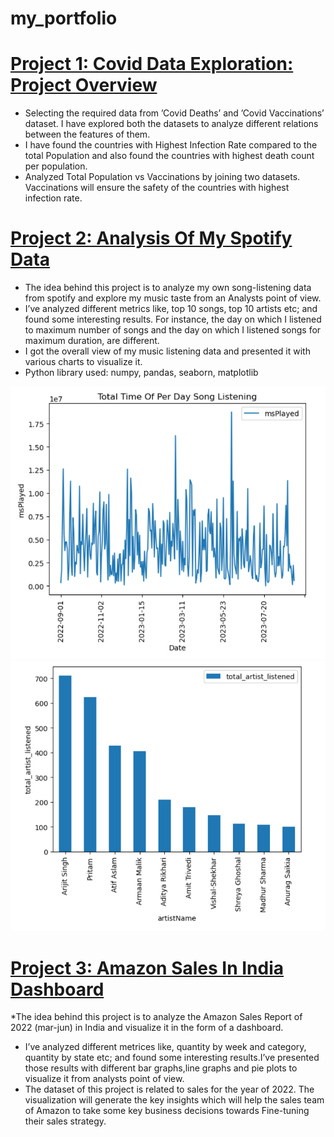 # my_portfolio

# [Project 1: Covid Data Exploration: Project Overview](https://github.com/painsangeeta/DataAnalysisPortfolioProjects)
* Selecting the required data from ’Covid Deaths’ and ’Covid Vaccinations’ dataset. I have explored both the
datasets to analyze different relations between the features of them.
* I have found the countries with Highest Infection Rate compared to the total Population and also found the
countries with highest death count per population.
* Analyzed Total Population vs Vaccinations by joining two datasets. Vaccinations will ensure the safety of the
countries with highest infection rate.


# [Project 2: Analysis Of My Spotify Data](https://github.com/painsangeeta/My_Spotify_Data_Analysis)
* The idea behind this project is to analyze my own song-listening data from spotify and explore my music taste from
an Analysts point of view.
* I’ve analyzed different metrics like, top 10 songs, top 10 artists etc; and found some interesting results. For
instance, the day on which I listened to maximum number of songs and the day on which I listened songs for
maximum duration, are different.
* I got the overall view of my music listening data and presented it with various charts to visualize it.
* Python library used: numpy, pandas, seaborn, matplotlib


![](https://github.com/painsangeeta/my_portfolio/blob/main/images/Screenshot%20(539).png)  
![](https://github.com/painsangeeta/my_portfolio/blob/main/images/Screenshot%20(538).png)



# [Project 3: Amazon Sales In India Dashboard](https://public.tableau.com/app/profile/sangeeta.pain/viz/AmazonSalesinIndia_16963092663680/Dashboard1)
*The idea behind this project is to analyze the Amazon Sales Report of 2022 (mar-jun) in India and visualize it in
the form of a dashboard.
* I’ve analyzed different metrices like, quantity by week and category, quantity by state etc; and found some
interesting results.I’ve presented those results with different bar graphs,line graphs and pie plots to visualize it from
analysts point of view.
* The dataset of this project is related to sales for the year of 2022. The visualization will generate the key insights
which will help the sales team of Amazon to take some key business decisions towards Fine-tuning their sales
strategy.

